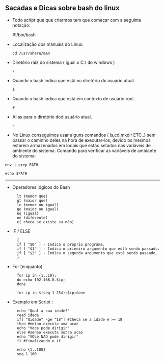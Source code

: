 Sacadas e Dicas sobre bash do linux
------------------------------------

- Todo script que que criarmos tem que começar com a seguinte notação:

	#!/bin/bash

- Localização dos manuais do Linux:

	``cd /usr/share/man``

- Diretório raiz do sistema ( igual o C:\ do windows )

	``/``

- Quando o bash indica que está no diretório do usuário atual.

	``$``

- Quando o bash indica que está em contexto de usuário root.

	``#``

- Alias para o diretório dod usuário atual.

	``~``


- No Linux conseguimos usar alguns comandos ( ls,cd,mkdir ETC..) sem passar o caminho deles na hora de executar-los, devido os mesmos estarem armazenados em locais que estão setados nas variáveis de ambiente do sistema. Comando para verificar as variáveis de ambiante do sistema:

``env | grep PATH``

``echo $PATH``


---

- Operadores lógicos do Bash

		lt (menor que)
		gt (maior que)
		le (menor ou igual)
		ge (maior ou igual)
		eq (igual)
		ne (diferente)
		e( checa se existe ou não)

- IF / ELSE


		{
		if [ "$0" ] - Indica o próprio programa.
		if [ "$1" ] - Indica o primeiro argumento que está sendo passado.
		if [ "$2" ] - Indica o segunda argumento que está sendo passado.
		}


- For (enquanto)

		for ip in {1..10};
		do echo 102.168.0.$ip;
		done

		for ip in $(seq 1 254);$ip;done



- Exemplo em Script :

		echo "Qual a sua idade?"
		read idade
		if[ "$idade" -ge "18"] #Checa se a idade é >= 18
		then #entao executa uma acao
		echo "Voce pode dirigir"
		else #senao executa outra acao
		echo "VOce NAO pode dirigir"
		fi #finalizando o if

		echo {1..100}
		seq 1 100

